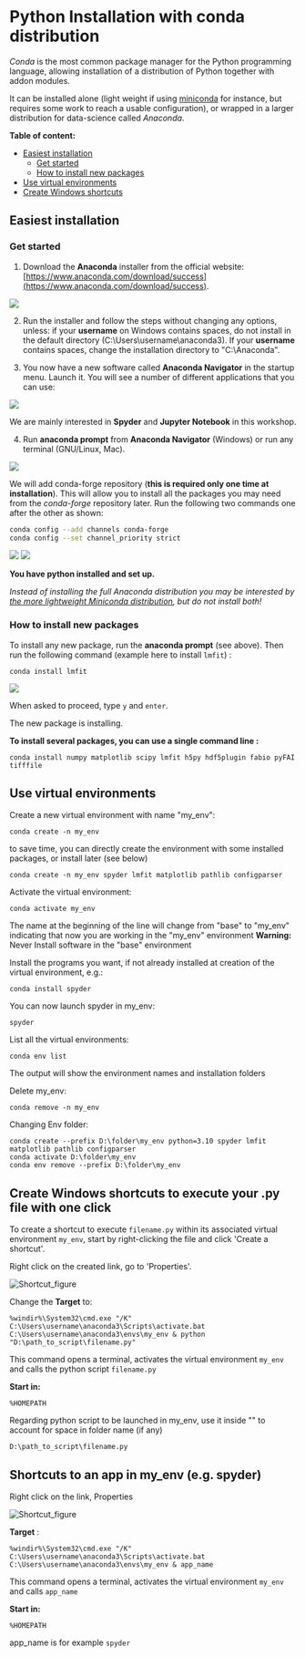# Python Installation with conda distribution
*Conda* is the most common package manager for the Python programming language, allowing installation of a distribution of Python together with addon modules.

It can be installed alone (light weight if using [miniconda](https://docs.anaconda.com/free/miniconda/miniconda-install/) for instance, but requires some work to reach a usable configuration), or wrapped in a larger distribution for data-science called *Anaconda*.

**Table of content:**
 - [Easiest installation](#Anaconda)
   - [Get started](#startup)
   - [How to install new packages](#packages)
 - [Use virtual environments](#venv)
 - [Create Windows shortcuts](#shortcuts)

<a id="Anaconda"></a>
## Easiest installation

<a id="startup"></a>
### Get started

1) Download the __Anaconda__ installer from the official website: [https://www.anaconda.com/download/success](https://www.anaconda.com/download/success).

![](tuto_screenshots/download_installer.PNG)


2) Run the installer and follow the steps without changing any options, unless: if your **username** on Windows contains spaces, do not install in the default directory (C:\Users\username\anaconda3). If your **username** contains spaces, change the installation directory to "C:\Anaconda".


3) You now have a new software called __Anaconda Navigator__ in the startup menu. Launch it. You will see a number of different applications that you can use:

![](tuto_screenshots/navigator.PNG)


We are mainly interested in __Spyder__ and __Jupyter Notebook__ in this workshop.


4) Run __anaconda prompt__ from __Anaconda Navigator__ (Windows) or run any terminal (GNU/Linux, Mac).  

![](tuto_screenshots/navigator_prompt.PNG)


We will add conda-forge repository (__this is required only one time at installation__). This will allow you to install all the packages you may need from the *conda-forge* repository later. 
Run the following two commands one after the other as shown:

```bash
conda config --add channels conda-forge
conda config --set channel_priority strict
```

![](tuto_screenshots/condachannels1.PNG)
![](tuto_screenshots/condachannels2.PNG)

__You have python installed and set up.__ 

*Instead of installing the full Anaconda distribution you may be interested by [the more lightweight Miniconda distribution](https://docs.anaconda.com/free/miniconda/miniconda-install/), but do not install both!*

<a id="packages"></a>
### How to install new packages

To install any new package, run the __anaconda prompt__ (see above). Then run the following command (example here to install `lmfit`) :

```
conda install lmfit
```

![](tuto_screenshots/install_lmfit.PNG)

When asked to proceed, type `y` and `enter`. 

The new package is installing.


__To install several packages, you can use a single command line :__
```
conda install numpy matplotlib scipy lmfit h5py hdf5plugin fabio pyFAI tifffile
```

<a id="venv"></a>
## Use virtual environments
  
Create a new virtual environment with name "my_env":

```
conda create -n my_env
```
to save time, you can directly create the environment with some installed packages, or install later (see below)

```
conda create -n my_env spyder lmfit matplotlib pathlib configparser
```

Activate the virtual environment:

```
conda activate my_env 
```
The name at the beginning of the line will change from "base" to "my_env" indicating that now you are working in the "my_env" environment
__Warning:__ Never Install software in the "base" environment

Install the programs you want, if not already installed at creation of the virtual environment, e.g.:
```
conda install spyder
```

You can now launch spyder in my_env:
```
spyder
```

List all the virtual environments:
```
conda env list
```
The output will show the environment names and installation folders 

Delete my_env:
```
conda remove -n my_env
```

Changing Env folder:
```
conda create --prefix D:\folder\my_env python=3.10 spyder lmfit matplotlib pathlib configparser
conda activate D:\folder\my_env
conda env remove --prefix D:\folder\my_env
```

<a id="shortcuts"></a>
## Create Windows shortcuts to execute your .py file with one click
To create a shortcut to execute `filename.py` within its associated virtual environment `my_env`, start by right-clicking the file and click 'Create a shortcut'.

Right click on the created link, go to 'Properties'.

![Shortcut_figure](https://github.com/CelluleProjet/ReadMeTest/assets/83216683/c173225f-ef17-41a2-8a44-24e50abc67e3)

Change the **Target** to: 
```
%windir%\System32\cmd.exe "/K" C:\Users\username\anaconda3\Scripts\activate.bat C:\Users\username\anaconda3\envs\my_env & python "D:\path_to_script\filename.py"
```
This command opens a terminal, activates the virtual environment `my_env` and calls the python script `filename.py`

**Start in:**
```
%HOMEPATH
```

Regarding python script to be launched in my_env, use it inside "" to account for space in folder name (if any)
```
D:\path_to_script\filename.py
```

## Shortcuts to an app in my_env (e.g. spyder)

Right click on the link, Properties

![Shortcut_figure](https://github.com/CelluleProjet/ReadMeTest/assets/83216683/c173225f-ef17-41a2-8a44-24e50abc67e3)


**Target** : 
```
%windir%\System32\cmd.exe "/K" C:\Users\username\anaconda3\Scripts\activate.bat C:\Users\username\anaconda3\envs\my_env & app_name
```
This command opens a terminal, activates the virtual environment `my_env` and calls `app_name`

**Start in:**
```
%HOMEPATH
```
app_name is for example `spyder`

